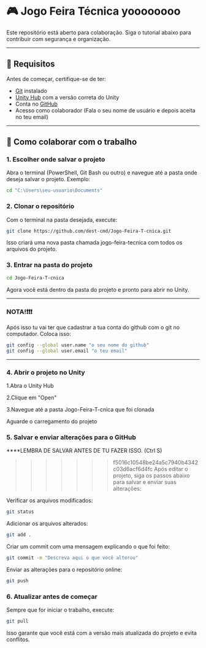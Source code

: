 # 🎮 Jogo Feira Técnica yoooooooo
Este repositório está aberto para colaboração. Siga o tutorial abaixo para contribuir com segurança e organização.

---

## 🧩 Requisitos

Antes de começar, certifique-se de ter:

- [Git](https://git-scm.com/) instalado
- [Unity Hub](https://unity.com/download) com a versão correta do Unity
- Conta no [GitHub](https://github.com/)
- Acesso como colaborador (Fala o seu nome de usuário e depois aceita no teu email)

---

## 🚀 Como colaborar com o trabalho

### 1. Escolher onde salvar o projeto

Abra o terminal (PowerShell, Git Bash ou outro) e navegue até a pasta onde deseja salvar o projeto. Exemplo:
```bash
cd "C:\Users\seu-usuario\Documents"
```
### 2. Clonar o repositório
Com o terminal na pasta desejada, execute:
```bash
git clone https://github.com/dest-cmd/Jogo-Feira-T-cnica.git
```
Isso criará uma nova pasta chamada jogo-feira-tecnica com todos os arquivos do projeto.

### 3. Entrar na pasta do projeto
```bash
cd Jogo-Feira-T-cnica
```
Agora você está dentro da pasta do projeto e pronto para abrir no Unity.

---
### NOTA!❗❗❗
Após isso tu vai ter que cadastrar a tua conta do github com o git no computador.
Coloca isso:
```bash
git config --global user.name "o seu nome do github"
git config --global user.email "o teu email"
```
---

### 4. Abrir o projeto no Unity
1.Abra o Unity Hub

2.Clique em "Open"

3.Navegue até a pasta Jogo-Feira-T-cnica que foi clonada

Aguarde o carregamento do projeto

### 5. Salvar e enviar alterações para o GitHub
****LEMBRA DE SALVAR ANTES DE TU FAZER ISSO. (Ctrl S)

>>>>>>> f5016c10548be24a5c7940b4342c03d6acf6d4fc
Após editar o projeto, siga os passos abaixo para salvar e enviar suas alterações:

Verificar os arquivos modificados:
```bash
git status
```
Adicionar os arquivos alterados:
```bash
git add .
```
Criar um commit com uma mensagem explicando o que foi feito:
```bash
git commit -m "Descreva aqui o que você alterou"
```
Enviar as alterações para o repositório online:
```bash
git push
```
### 6. Atualizar antes de começar
Sempre que for iniciar o trabalho, execute:
```bash
git pull
```
Isso garante que você está com a versão mais atualizada do projeto e evita conflitos.



